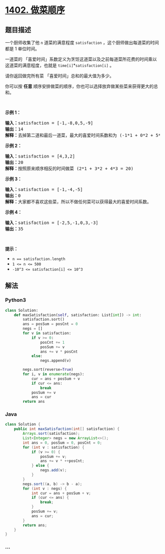 # [1402. 做菜顺序](https://leetcode-cn.com/problems/reducing-dishes)



## 题目描述

<!-- 这里写题目描述 -->

<p>一个厨师收集了他&nbsp;<code>n</code>&nbsp;道菜的满意程度&nbsp;<code>satisfaction</code>&nbsp;，这个厨师做出每道菜的时间都是 1 单位时间。</p>

<p>一道菜的 「喜爱时间」系数定义为烹饪这道菜以及之前每道菜所花费的时间乘以这道菜的满意程度，也就是&nbsp;<code>time[i]</code>*<code>satisfaction[i]</code>&nbsp;。</p>

<p>请你返回做完所有菜 「喜爱时间」总和的最大值为多少。</p>

<p>你可以按&nbsp;<strong>任意</strong>&nbsp;顺序安排做菜的顺序，你也可以选择放弃做某些菜来获得更大的总和。</p>

<p>&nbsp;</p>

<p><strong>示例 1：</strong></p>

<pre><strong>输入：</strong>satisfaction = [-1,-8,0,5,-9]
<strong>输出：</strong>14
<strong>解释：</strong>去掉第二道和最后一道菜，最大的喜爱时间系数和为 (-1*1 + 0*2 + 5*3 = 14) 。每道菜都需要花费 1 单位时间完成。</pre>

<p><strong>示例 2：</strong></p>

<pre><strong>输入：</strong>satisfaction = [4,3,2]
<strong>输出：</strong>20
<strong>解释：</strong>按照原来顺序相反的时间做菜 (2*1 + 3*2 + 4*3 = 20)
</pre>

<p><strong>示例 3：</strong></p>

<pre><strong>输入：</strong>satisfaction = [-1,-4,-5]
<strong>输出：</strong>0
<strong>解释：</strong>大家都不喜欢这些菜，所以不做任何菜可以获得最大的喜爱时间系数。
</pre>

<p><strong>示例 4：</strong></p>

<pre><strong>输入：</strong>satisfaction = [-2,5,-1,0,3,-3]
<strong>输出：</strong>35
</pre>

<p>&nbsp;</p>

<p><strong>提示：</strong></p>

<ul>
	<li><code>n == satisfaction.length</code></li>
	<li><code>1 &lt;= n &lt;= 500</code></li>
	<li><code>-10^3 &lt;=&nbsp;satisfaction[i] &lt;= 10^3</code></li>
</ul>


## 解法

<!-- 这里可写通用的实现逻辑 -->

<!-- tabs:start -->

### **Python3**

<!-- 这里可写当前语言的特殊实现逻辑 -->

```python
class Solution:
    def maxSatisfaction(self, satisfaction: List[int]) -> int:
        satisfaction.sort()
        ans = posSum = posCnt = 0
        negs = []
        for v in satisfaction:
            if v >= 0:
                posCnt += 1
                posSum += v
                ans += v * posCnt
            else:
                negs.append(v)

        negs.sort(reverse=True)
        for i, v in enumerate(negs):
            cur = ans + posSum + v
            if cur <= ans:
                break
            posSum += v
            ans = cur
        return ans
```

### **Java**

<!-- 这里可写当前语言的特殊实现逻辑 -->

```java
class Solution {
    public int maxSatisfaction(int[] satisfaction) {
        Arrays.sort(satisfaction);
        List<Integer> negs = new ArrayList<>();
        int ans = 0, posSum = 0, posCnt = 0;
        for (int v : satisfaction) {
            if (v >= 0) {
                posSum += v;
                ans += v * ++posCnt;
            } else {
                negs.add(v);
            }
        }
        negs.sort((a, b) -> b - a);
        for (int v : negs) {
            int cur = ans + posSum + v;
            if (cur <= ans) {
                break;
            }
            posSum += v;
            ans = cur;
        }
        return ans;
    }
}
```

### **...**

```

```

<!-- tabs:end -->
